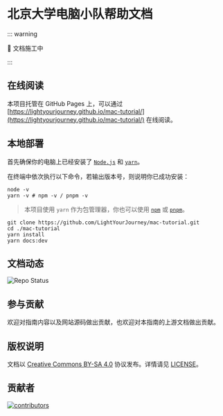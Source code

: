 # 北京大学电脑小队帮助文档

::: warning

🚧 文档施工中

:::

## 在线阅读

本项目托管在 GitHub Pages 上，可以通过 [https://lightyourjourney.github.io/mac-tutorial/](https://lightyourjourney.github.io/mac-tutorial/) 在线阅读。

## 本地部署

首先确保你的电脑上已经安装了 [`Node.js`](https://nodejs.org/zh-cn) 和 [`yarn`](https://yarnpkg.com/)。

在终端中依次执行以下命令，若输出版本号，则说明你已成功安装：

```shell
node -v
yarn -v # npm -v / pnpm -v
```

> 本项目使用 `yarn` 作为包管理器，你也可以使用 [`npm`](https://www.npmjs.com/) 或 [`pnpm`](https://pnpm.io/)。

```shell
git clone https://github.com/LightYourJourney/mac-tutorial.git
cd ./mac-tutorial
yarn install
yarn docs:dev
```

## 文档动态

![Repo Status](https://repobeats.axiom.co/api/embed/b46607cbf46aa1eaa4c1eec1f758e8b3fda11798.svg)

## 参与贡献

欢迎对指南内容以及网站源码做出贡献，也欢迎对本指南的上游文档做出贡献。

## 版权说明

文档以 [Creative Commons BY-SA 4.0](https://creativecommons.org/licenses/by-sa/4.0/) 协议发布。详情请见 [LICENSE](./LICENSE)。

## 贡献者

<a href="https://github.com/LightYourJourney/mac-tutorial/graphs/contributors">
  <img src="https://contrib.rocks/image?repo=LightYourJourney/mac-tutorial" alt="contributors"/>
</a>

<!--
## Star 历史

[![Stargazers over time](https://starchart.cc/LightYourJourney/mac-tutorial.svg?variant=adaptive)](https://starchart.cc/LightYourJourney/mac-tutorial)
-->
